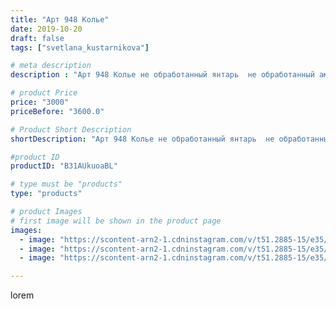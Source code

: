 ```yaml
---
title: "Арт 948 Колье"
date: 2019-10-20
draft: false
tags: ["svetlana_kustarnikova"]

# meta description
description : "Арт 948 Колье не обработанный янтарь  не обработанный амазонит  и кожа ПРОДАНО"

# product Price
price: "3000"
priceBefore: "3600.0"

# Product Short Description
shortDescription: "Арт 948 Колье не обработанный янтарь  не обработанный амазонит  и кожа ПРОДАНО"

#product ID
productID: "B31AUkuoaBL"

# type must be "products"
type: "products"

# product Images
# first image will be shown in the product page
images:
  - image: "https://scontent-arn2-1.cdninstagram.com/v/t51.2885-15/e35/72191597_2332409476870347_7045071284911277142_n.jpg?se=7&tp=1&_nc_ht=scontent-arn2-1.cdninstagram.com&_nc_cat=103&_nc_ohc=jeuf8CY-eSUAX9bPsqZ&oh=e8e959857aeb7fc8e45e8ce21b23936a&oe=606A0C25&ig_cache_key=MjE1ODYzMzAwMjI1MTQ3MjA0Nw%3D%3D.2"
  - image: "https://scontent-arn2-1.cdninstagram.com/v/t51.2885-15/e35/72638055_1223134927871090_8699085371713435185_n.jpg?se=7&tp=1&_nc_ht=scontent-arn2-1.cdninstagram.com&_nc_cat=102&_nc_ohc=q0wM88TtNSwAX_1ZPp8&oh=a1a9906a0a54bc2cb6b6f0290302ceeb&oe=606C1DA1&ig_cache_key=MjE1ODYzMzAwMjI0MzA3MzkxNQ%3D%3D.2"
  - image: "https://scontent-arn2-1.cdninstagram.com/v/t51.2885-15/e35/74879304_140393320638604_230703543813289403_n.jpg?tp=1&_nc_ht=scontent-arn2-1.cdninstagram.com&_nc_cat=104&_nc_ohc=9JmS657BtQYAX-S73OH&oh=463629c1195b6f3138410880db675b7a&oe=606B7FC0&ig_cache_key=MjE1ODYzMzAwMjI1OTcyMzMxNg%3D%3D.2"

---
```

lorem
